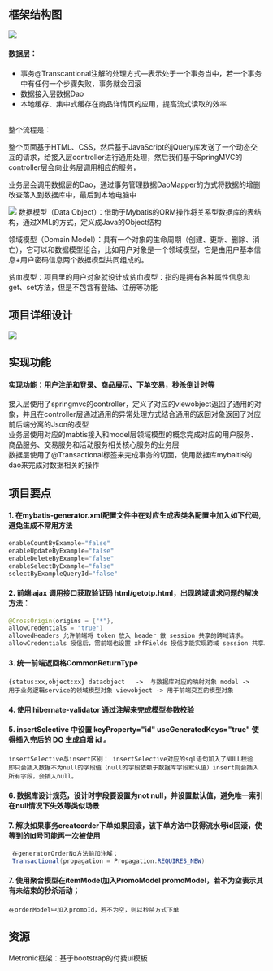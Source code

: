 

框架结构图
-------

![](https://github.com/pigeon-xu/miaosha/raw/main/框架结构图1.jpg)


#### 数据层：

* 事务@Transcantional注解的处理方式—表示处于一个事务当中，若一个事务中有任何一个步骤失败，事务就会回滚
* 数据接入层数据Dao
* 本地缓存、集中式缓存在商品详情页的应用，提高流式读取的效率
<br>
   整个流程是：

   整个页面基于HTML、CSS，然后基于JavaScript的jQuery库发送了一个动态交互的请求，给接入层controller进行通用处理，然后我们基于SpringMVC的controller层会向业务层调用相应的服务，

业务层会调用数据层的Dao，通过事务管理数据DaoMapper的方式将数据的增删改查落入到数据库中，最后到本地电脑中

![](https://github.com/pigeon-xu/miaosha/raw/main/框架结构图2.jpg)
数据模型（Data Object）：借助于Mybatis的ORM操作将关系型数据库的表结构，通过XML的方式，定义成Java的Object结构

领域模型（Domain Model）：具有一个对象的生命周期（创建、更新、删除、消亡），它可以和数据模型组合，比如用户对象是一个领域模型，它是由用户基本信息+用户密码信息两个数据模型共同组成的。

贫血模型：项目里的用户对象就设计成贫血模型：指的是拥有各种属性信息和get、set方法，但是不包含有登陆、注册等功能

项目详细设计
---------
![](https://github.com/pigeon-xu/miaosha/raw/main/项目详细设计图.jpg)


实现功能
------
####  实现功能：用户注册和登录、商品展示、下单交易，秒杀倒计时等<br>
接入层使用了springmvc的controller，定义了对应的viewobject返回了通用的对象，并且在controller层通过通用的异常处理方式结合通用的返回对象返回了对应前后端分离的Json的模型<br>
业务层使用对应的mabtis接入和model层领域模型的概念完成对应的用户服务、商品服务、交易服务和活动服务相关核心服务的业务层<br>
数据层使用了@Transactional标签来完成事务的切面，使用数据库mybaitis的dao来完成对数据相关的操作<br>

项目要点
------
#### 1. 在mybatis-generator.xml配置文件中在对应生成表类名配置中加入如下代码,避免生成不常用方法

```Java
enableCountByExample="false"
enableUpdateByExample="false"        
enableDeleteByExample="false"
enableSelectByExample="false"
selectByExampleQueryId="false" 
```

#### 2. 前端 ajax 调用接口获取验证码 html/getotp.html，出现跨域请求问题的解决方法：<br>
   
```Java
@CrossOrigin(origins = {"*"},
allowCredentials = "true") 
allowedHeaders 允许前端将 token 放入 header 做 session 共享的跨域请求。
allowCredentials 授信后，需前端也设置 xhfFields 授信才能实现跨域 session 共享。 xhrFields: {withCredentials: true},
```

#### 3. 统一前端返回格CommonReturnType <br>

    {status:xx,object:xx} dataobject   ->  与数据库对应的映射对象 model ->
    用于业务逻辑service的领域模型对象 viewobject -> 用于前端交互的模型对象

#### 4. 使用 hibernate-validator 通过注解来完成模型参数校验
#### 5. insertSelective 中设置 keyProperty="id" useGeneratedKeys="true" 使得插入完后的 DO 生成自增 id 。
    insertSelective与insert区别： insertSelective对应的sql语句加入了NULL校验
    即只会插入数据不为null的字段值（null的字段依赖于数据库字段默认值）insert则会插入所有字段，会插入null。 
#### 6. 数据库设计规范，设计时字段要设置为not null，并设置默认值，避免唯一索引在null情况下失效等类似场景 
#### 7. 解决如果事务createorder下单如果回滚，该下单方法中获得流水号id回滚，使等到的id号可能再一次被使用
        
```Java
 在generatorOrderNo方法前加注解：
 Transactional(propagation = Propagation.REQUIRES_NEW)
```
#### 7. 使用聚合模型在itemModel加入PromoModel promoModel，若不为空表示其有未结束的秒杀活动；
    在orderModel中加入promoId，若不为空，则以秒杀方式下单
资源
----
 Metronic框架：基于bootstrap的付费ui模板
